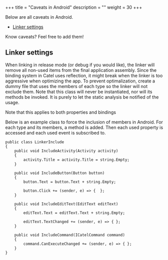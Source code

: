 +++
title = "Caveats in Android" 
description = ""
weight = 30
+++

Below are all caveats in Android.

-   [Linker settings](#CaveatsinAndroid-Linkersettings)

Know caveats? Feel free to add them!

## Linker settings

When linking in release mode (or debug if you would like), the linker will remove all non-used items from the final application assembly. Since the binding system in Catel uses reflection, it might break when the linker is too aggressive when optimizing the app. To prevent optimalization, create a dummy file that uses the members of each type so the linker will not exclude them. Note that this class will never be instantiated, nor will its methods be invoked. It is purely to let the static analysis be notified of the usage.

Note that this applies to both properties and bindings

Below is an example class to force the inclusion of members in Android. For each type and its members, a method is added. Then each used property is accessed and each used event is subscribed to.

```
public class LinkerInclude
{
    public void IncludeActivity(Activity activity)
    {
        activity.Title = activity.Title = string.Empty;
    }

    public void IncludeButton(Button button)
    {
        button.Text = button.Text + string.Empty;

        button.Click += (sender, e) => {  };
    }

    public void IncludeEditText(EditText editText)
    {
        editText.Text = editText.Text + string.Empty;

        editText.TextChanged += (sender, e) => { };
    }

    public void IncludeCommand(ICatelCommand command)
    {
        command.CanExecuteChanged += (sender, e) => { };
    }
}
```

